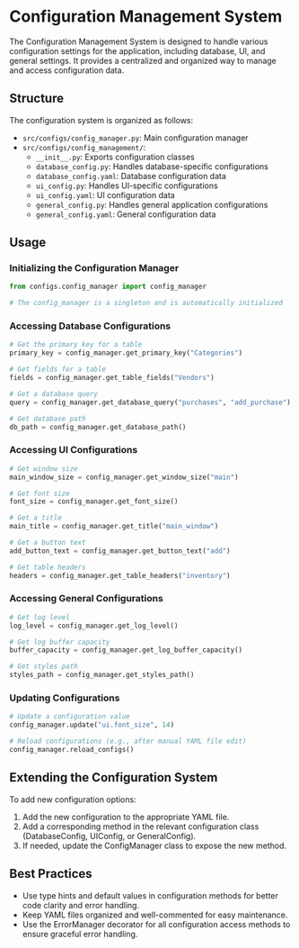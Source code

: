 # Configuration Management System

The Configuration Management System is designed to handle various configuration settings for the application, including database, UI, and general settings. It provides a centralized and organized way to manage and access configuration data.

## Structure

The configuration system is organized as follows:

- `src/configs/config_manager.py`: Main configuration manager
- `src/configs/config_management/`:
  - `__init__.py`: Exports configuration classes
  - `database_config.py`: Handles database-specific configurations
  - `database_config.yaml`: Database configuration data
  - `ui_config.py`: Handles UI-specific configurations
  - `ui_config.yaml`: UI configuration data
  - `general_config.py`: Handles general application configurations
  - `general_config.yaml`: General configuration data

## Usage

### Initializing the Configuration Manager

```python
from configs.config_manager import config_manager

# The config_manager is a singleton and is automatically initialized
```

### Accessing Database Configurations

```python
# Get the primary key for a table
primary_key = config_manager.get_primary_key("Categories")

# Get fields for a table
fields = config_manager.get_table_fields("Vendors")

# Get a database query
query = config_manager.get_database_query("purchases", "add_purchase")

# Get database path
db_path = config_manager.get_database_path()
```

### Accessing UI Configurations

```python
# Get window size
main_window_size = config_manager.get_window_size("main")

# Get font size
font_size = config_manager.get_font_size()

# Get a title
main_title = config_manager.get_title("main_window")

# Get a button text
add_button_text = config_manager.get_button_text("add")

# Get table headers
headers = config_manager.get_table_headers("inventory")
```

### Accessing General Configurations

```python
# Get log level
log_level = config_manager.get_log_level()

# Get log buffer capacity
buffer_capacity = config_manager.get_log_buffer_capacity()

# Get styles path
styles_path = config_manager.get_styles_path()
```

### Updating Configurations

```python
# Update a configuration value
config_manager.update("ui.font_size", 14)

# Reload configurations (e.g., after manual YAML file edit)
config_manager.reload_configs()
```

## Extending the Configuration System

To add new configuration options:

1. Add the new configuration to the appropriate YAML file.
2. Add a corresponding method in the relevant configuration class (DatabaseConfig, UIConfig, or GeneralConfig).
3. If needed, update the ConfigManager class to expose the new method.

## Best Practices

- Use type hints and default values in configuration methods for better code clarity and error handling.
- Keep YAML files organized and well-commented for easy maintenance.
- Use the ErrorManager decorator for all configuration access methods to ensure graceful error handling.
